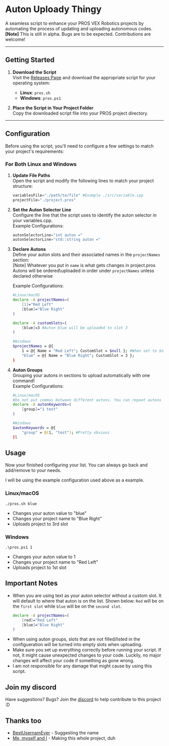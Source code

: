 # Auton Uploady Thingy
A seamless script to enhance your PROS VEX Robotics projects by automating the process of updating and uploading autonomous codes.  
**[Note]** This is still in alpha. Bugs are to be expected. Contributions are welcome!

---

## Getting Started

1. **Download the Script**  
   Visit the [Releases Page](#) and download the appropriate script for your operating system:
   - **Linux**: `pros.sh`
   - **Windows**: `pros.ps1`

2. **Place the Script in Your Project Folder**  
   Copy the downloaded script file into your PROS project directory.

---

## Configuration

Before using the script, you'll need to configure a few settings to match your project's requirements:

### For Both Linux and Windows
1. **Update File Paths**  
   Open the script and modify the following lines to match your project structure:
   ```ps1
   variablesFile="./path/to/file" #Example ./src/variable.cpp
   projectFile="./project.pros"
   
2. **Set the Auton Selector Line**\
    Configure the line that the script uses to identify the auton selector in your variables.cpp.\
    Example Configurations:
    ```ps1
    autonSelectorLine="int auton =" 
    autonSelectorLine="std::string auton ="
    
3. **Declare Autons**\
    Define your auton slots and their associated names in the ``projectNames`` section:\
    [Note] Whatever you put in ``name`` is what gets changes in project.pros\
    Autons will be ordered\uploaded in order under ```projectNames``` unless declared otherwise
    
    Example Configurations:
    ```sh
    #Linux/macOS
    declare -A projectNames=(
        [1]="Red Left"
        [blue]="Blue Right"
    )
    
    declare -A customSlots=(
        [blue]=3 #Auton blue will be uploaded to slot 3
    )

    #Windows
    $projectNames = @{
        1 = @{ Name = "Red Left"; CustomSlot = $null }; #When set to $null means no custom slot
        "blue" = @{ Name = "Blue Right"; CustomSlot = 3 };
    }
    
4. **Auton Groups**\
    Grouping your autons in sections to upload automatically with one command!\
    Example Configurations:
    ```sh
    #Linux/macOS
    #Do not put commas between different autons. You can repeat autons but idk why you would.
    declare -A autonKeywords=(
        [group]="1 test" 
    )
    
    #Windows
    $autonKeywords = @{
        "group" = @(1, "test"); #Pretty obvious
    }l
    
## Usage
Now your finished configuring your list. You can always go back and add/remove to your needs.

I will be using the example configuration used above as a example.
### Linux/macOS
    ./pros.sh blue

- Changes your auton value to "blue"
- Changes your project name to "Blue Right"
- Uploads project to 3rd slot

### Windows
    .\pros.ps1 1

- Changes your auton value to 1
- Changes your project name to "Red Left"
- Uploads project to 1st slot

## Important Notes
* When you are using text as your auton selector without a custom slot. It will default to where that auton is on the list. Shown below: ``Red`` will be on the ``first slot`` while ``blue`` will be on the ``second slot``.
    ```sh
    declare -A projectNames=(
        [red]="Red Left" 
        [blue]="Blue Right"
    )

* When using auton groups, slots that are not filled/listed in the configueration will be turned into empty slots when uploading.
* Make sure you set up everything correctly before running your script. If not, it might cause unexpected changes to your code. Luckily, no major changes will affect your code if something as gone wrong.
* I am not responsible for any damage that might cause by using this script.
 
## Join my discord
Have suggestions? Bugs? Join the [discord](https://discord.gg/EMgbwcZMFs) to help contribute to this project :D


## Thanks too 
- [BestUsernamEver](https://github.com/BestUsernamEver) - Suggesting the name
- [Me, myself and I](https://github.com/BlueCore7805) - Making this whole project, duh
